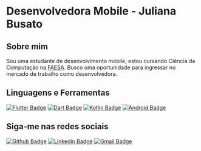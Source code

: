 # Desenvolvedora Mobile - Juliana Busato 

## Sobre mim

Sou uma estudante de desenvolvimento mobile, estou cursando Ciência da Computação na [FAESA](http://www.faesa.br). Busco uma oportunidade para ingressar no mercado de trabalho como desenvolvedora.

## Linguagens e Ferramentas
[![Flutter Badge](https://img.shields.io/badge/-Flutter-02569B?style=flat-square&labelColor=02569B&logo=flutter&logoColor=white)](https://flutter.dev)
[![Dart Badge](https://img.shields.io/badge/-Dart-0175C2?style=flat-square&labelColor=0175C2&logo=dart&logoColor=white)](https://dart.dev)
[![Kotlin Badge](https://img.shields.io/badge/-Kotlin-7F52FF?style=flat-square&labelColor=7F52FF&logo=kotlin&logoColor=white)](https://kotlinlang.org)
[![Android Badge](https://img.shields.io/badge/-Android-3DDC84?style=flat-square&labelColor=3DDC84&logo=android&logoColor=white)](https://developer.android.com)

## Siga-me nas redes sociais
[![Github Badge](https://img.shields.io/badge/-Github-000?style=flat-square&logo=Github&logoColor=white&link=https://github.com/busatoju)](https://github.com/busatoju)
[![Linkedin Badge](https://img.shields.io/badge/-LinkedIn-blue?style=flat-square&logo=Linkedin&logoColor=white&link=https://www.linkedin.com/in/juliana-busato-669664142/)](https://www.linkedin.com/in/juliana-busato-669664142/)
[![Gmail Badge](https://img.shields.io/badge/-Gmail-FF0000?style=flat-square&labelColor=FF0000&logo=gmail&logoColor=white&link=mailto:<busatoju@gmail.com>)](gmail.com)




